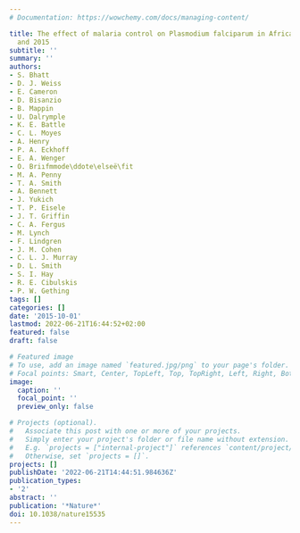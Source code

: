 ```yaml
---
# Documentation: https://wowchemy.com/docs/managing-content/

title: The effect of malaria control on Plasmodium falciparum in Africa between 2000
  and 2015
subtitle: ''
summary: ''
authors:
- S. Bhatt
- D. J. Weiss
- E. Cameron
- D. Bisanzio
- B. Mappin
- U. Dalrymple
- K. E. Battle
- C. L. Moyes
- A. Henry
- P. A. Eckhoff
- E. A. Wenger
- O. Briıfmmode\ddote\elseë\fit
- M. A. Penny
- T. A. Smith
- A. Bennett
- J. Yukich
- T. P. Eisele
- J. T. Griffin
- C. A. Fergus
- M. Lynch
- F. Lindgren
- J. M. Cohen
- C. L. J. Murray
- D. L. Smith
- S. I. Hay
- R. E. Cibulskis
- P. W. Gething
tags: []
categories: []
date: '2015-10-01'
lastmod: 2022-06-21T16:44:52+02:00
featured: false
draft: false

# Featured image
# To use, add an image named `featured.jpg/png` to your page's folder.
# Focal points: Smart, Center, TopLeft, Top, TopRight, Left, Right, BottomLeft, Bottom, BottomRight.
image:
  caption: ''
  focal_point: ''
  preview_only: false

# Projects (optional).
#   Associate this post with one or more of your projects.
#   Simply enter your project's folder or file name without extension.
#   E.g. `projects = ["internal-project"]` references `content/project/deep-learning/index.md`.
#   Otherwise, set `projects = []`.
projects: []
publishDate: '2022-06-21T14:44:51.984636Z'
publication_types:
- '2'
abstract: ''
publication: '*Nature*'
doi: 10.1038/nature15535
---
```

